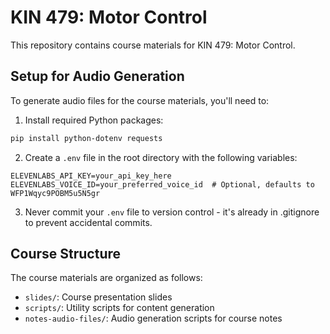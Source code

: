 # KIN 479: Motor Control

This repository contains course materials for KIN 479: Motor Control.

## Setup for Audio Generation

To generate audio files for the course materials, you'll need to:

1. Install required Python packages:
```bash
pip install python-dotenv requests
```

2. Create a `.env` file in the root directory with the following variables:
```
ELEVENLABS_API_KEY=your_api_key_here
ELEVENLABS_VOICE_ID=your_preferred_voice_id  # Optional, defaults to WFP1Wqyc9POBM5u5N5gr
```

3. Never commit your `.env` file to version control - it's already in .gitignore to prevent accidental commits.

## Course Structure

The course materials are organized as follows:
- `slides/`: Course presentation slides
- `scripts/`: Utility scripts for content generation
- `notes-audio-files/`: Audio generation scripts for course notes
